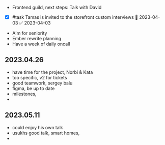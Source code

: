 * Frontend guild, next steps: Talk with David
* [x] #task Tamas is invited to the storefront custom interviews 📅 2023-04-03 ✅ 2023-04-03
* Aim for seniority
* Ember rewrite planning
*  Have a week of daily oncall 

## 2023.04.26

- have time for the project, Norbi & Kata
- too specific, v2 for tickets
- good teamwork, sergey balu
- figma, be up to date
- milestones, 
- 

## 2023.05.11

- could enjoy his own talk
- usukhs good talk, smart homes, 
- 